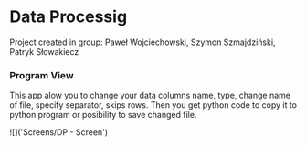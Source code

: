 # Data Processig
Project created in group: Paweł Wojciechowski, Szymon Szmajdziński, Patryk Słowakiecz

### Program View
This app alow you to change your data columns name, type, change name of file, specify separator, skips rows. Then you get python code to copy it to python program or posibility to save changed file.

![]('Screens/DP - Screen')
